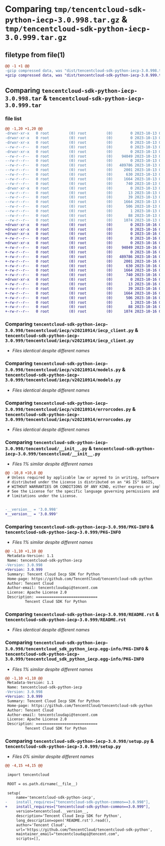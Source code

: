 # Comparing `tmp/tencentcloud-sdk-python-iecp-3.0.998.tar.gz` & `tmp/tencentcloud-sdk-python-iecp-3.0.999.tar.gz`

## filetype from file(1)

```diff
@@ -1 +1 @@
-gzip compressed data, was "dist/tencentcloud-sdk-python-iecp-3.0.998.tar", last modified: Fri Oct 13 00:29:48 2023, max compression
+gzip compressed data, was "dist/tencentcloud-sdk-python-iecp-3.0.999.tar", last modified: Mon Oct 16 00:29:01 2023, max compression
```

## Comparing `tencentcloud-sdk-python-iecp-3.0.998.tar` & `tencentcloud-sdk-python-iecp-3.0.999.tar`

### file list

```diff
@@ -1,20 +1,20 @@
-drwxr-xr-x   0 root         (0) root         (0)        0 2023-10-13 00:29:48.000000 tencentcloud-sdk-python-iecp-3.0.998/
-drwxr-xr-x   0 root         (0) root         (0)        0 2023-10-13 00:29:48.000000 tencentcloud-sdk-python-iecp-3.0.998/tencentcloud/
-drwxr-xr-x   0 root         (0) root         (0)        0 2023-10-13 00:29:48.000000 tencentcloud-sdk-python-iecp-3.0.998/tencentcloud/iecp/
--rw-r--r--   0 root         (0) root         (0)        0 2023-10-13 00:29:48.000000 tencentcloud-sdk-python-iecp-3.0.998/tencentcloud/iecp/__init__.py
-drwxr-xr-x   0 root         (0) root         (0)        0 2023-10-13 00:29:48.000000 tencentcloud-sdk-python-iecp-3.0.998/tencentcloud/iecp/v20210914/
--rw-r--r--   0 root         (0) root         (0)    94049 2023-10-13 00:29:48.000000 tencentcloud-sdk-python-iecp-3.0.998/tencentcloud/iecp/v20210914/iecp_client.py
--rw-r--r--   0 root         (0) root         (0)        0 2023-10-13 00:29:48.000000 tencentcloud-sdk-python-iecp-3.0.998/tencentcloud/iecp/v20210914/__init__.py
--rw-r--r--   0 root         (0) root         (0)   489786 2023-10-13 00:29:48.000000 tencentcloud-sdk-python-iecp-3.0.998/tencentcloud/iecp/v20210914/models.py
--rw-r--r--   0 root         (0) root         (0)     2001 2023-10-13 00:29:48.000000 tencentcloud-sdk-python-iecp-3.0.998/tencentcloud/iecp/v20210914/errorcodes.py
--rw-r--r--   0 root         (0) root         (0)      630 2023-10-13 00:29:48.000000 tencentcloud-sdk-python-iecp-3.0.998/tencentcloud/__init__.py
--rw-r--r--   0 root         (0) root         (0)     1664 2023-10-13 00:29:48.000000 tencentcloud-sdk-python-iecp-3.0.998/PKG-INFO
--rw-r--r--   0 root         (0) root         (0)      740 2023-10-13 00:29:48.000000 tencentcloud-sdk-python-iecp-3.0.998/README.rst
-drwxr-xr-x   0 root         (0) root         (0)        0 2023-10-13 00:29:48.000000 tencentcloud-sdk-python-iecp-3.0.998/tencentcloud_sdk_python_iecp.egg-info/
--rw-r--r--   0 root         (0) root         (0)       13 2023-10-13 00:29:48.000000 tencentcloud-sdk-python-iecp-3.0.998/tencentcloud_sdk_python_iecp.egg-info/top_level.txt
--rw-r--r--   0 root         (0) root         (0)       39 2023-10-13 00:29:48.000000 tencentcloud-sdk-python-iecp-3.0.998/tencentcloud_sdk_python_iecp.egg-info/requires.txt
--rw-r--r--   0 root         (0) root         (0)     1664 2023-10-13 00:29:48.000000 tencentcloud-sdk-python-iecp-3.0.998/tencentcloud_sdk_python_iecp.egg-info/PKG-INFO
--rw-r--r--   0 root         (0) root         (0)      506 2023-10-13 00:29:48.000000 tencentcloud-sdk-python-iecp-3.0.998/tencentcloud_sdk_python_iecp.egg-info/SOURCES.txt
--rw-r--r--   0 root         (0) root         (0)        1 2023-10-13 00:29:48.000000 tencentcloud-sdk-python-iecp-3.0.998/tencentcloud_sdk_python_iecp.egg-info/dependency_links.txt
--rw-r--r--   0 root         (0) root         (0)       88 2023-10-13 00:29:48.000000 tencentcloud-sdk-python-iecp-3.0.998/setup.cfg
--rw-r--r--   0 root         (0) root         (0)     1074 2023-10-13 00:29:48.000000 tencentcloud-sdk-python-iecp-3.0.998/setup.py
+drwxr-xr-x   0 root         (0) root         (0)        0 2023-10-16 00:29:01.000000 tencentcloud-sdk-python-iecp-3.0.999/
+drwxr-xr-x   0 root         (0) root         (0)        0 2023-10-16 00:29:01.000000 tencentcloud-sdk-python-iecp-3.0.999/tencentcloud/
+drwxr-xr-x   0 root         (0) root         (0)        0 2023-10-16 00:29:01.000000 tencentcloud-sdk-python-iecp-3.0.999/tencentcloud/iecp/
+-rw-r--r--   0 root         (0) root         (0)        0 2023-10-16 00:29:01.000000 tencentcloud-sdk-python-iecp-3.0.999/tencentcloud/iecp/__init__.py
+drwxr-xr-x   0 root         (0) root         (0)        0 2023-10-16 00:29:01.000000 tencentcloud-sdk-python-iecp-3.0.999/tencentcloud/iecp/v20210914/
+-rw-r--r--   0 root         (0) root         (0)    94049 2023-10-16 00:29:01.000000 tencentcloud-sdk-python-iecp-3.0.999/tencentcloud/iecp/v20210914/iecp_client.py
+-rw-r--r--   0 root         (0) root         (0)        0 2023-10-16 00:29:01.000000 tencentcloud-sdk-python-iecp-3.0.999/tencentcloud/iecp/v20210914/__init__.py
+-rw-r--r--   0 root         (0) root         (0)   489786 2023-10-16 00:29:01.000000 tencentcloud-sdk-python-iecp-3.0.999/tencentcloud/iecp/v20210914/models.py
+-rw-r--r--   0 root         (0) root         (0)     2001 2023-10-16 00:29:01.000000 tencentcloud-sdk-python-iecp-3.0.999/tencentcloud/iecp/v20210914/errorcodes.py
+-rw-r--r--   0 root         (0) root         (0)      630 2023-10-16 00:29:01.000000 tencentcloud-sdk-python-iecp-3.0.999/tencentcloud/__init__.py
+-rw-r--r--   0 root         (0) root         (0)     1664 2023-10-16 00:29:01.000000 tencentcloud-sdk-python-iecp-3.0.999/PKG-INFO
+-rw-r--r--   0 root         (0) root         (0)      740 2023-10-16 00:29:01.000000 tencentcloud-sdk-python-iecp-3.0.999/README.rst
+drwxr-xr-x   0 root         (0) root         (0)        0 2023-10-16 00:29:01.000000 tencentcloud-sdk-python-iecp-3.0.999/tencentcloud_sdk_python_iecp.egg-info/
+-rw-r--r--   0 root         (0) root         (0)       13 2023-10-16 00:29:01.000000 tencentcloud-sdk-python-iecp-3.0.999/tencentcloud_sdk_python_iecp.egg-info/top_level.txt
+-rw-r--r--   0 root         (0) root         (0)       39 2023-10-16 00:29:01.000000 tencentcloud-sdk-python-iecp-3.0.999/tencentcloud_sdk_python_iecp.egg-info/requires.txt
+-rw-r--r--   0 root         (0) root         (0)     1664 2023-10-16 00:29:01.000000 tencentcloud-sdk-python-iecp-3.0.999/tencentcloud_sdk_python_iecp.egg-info/PKG-INFO
+-rw-r--r--   0 root         (0) root         (0)      506 2023-10-16 00:29:01.000000 tencentcloud-sdk-python-iecp-3.0.999/tencentcloud_sdk_python_iecp.egg-info/SOURCES.txt
+-rw-r--r--   0 root         (0) root         (0)        1 2023-10-16 00:29:01.000000 tencentcloud-sdk-python-iecp-3.0.999/tencentcloud_sdk_python_iecp.egg-info/dependency_links.txt
+-rw-r--r--   0 root         (0) root         (0)       88 2023-10-16 00:29:01.000000 tencentcloud-sdk-python-iecp-3.0.999/setup.cfg
+-rw-r--r--   0 root         (0) root         (0)     1074 2023-10-16 00:29:01.000000 tencentcloud-sdk-python-iecp-3.0.999/setup.py
```

### Comparing `tencentcloud-sdk-python-iecp-3.0.998/tencentcloud/iecp/v20210914/iecp_client.py` & `tencentcloud-sdk-python-iecp-3.0.999/tencentcloud/iecp/v20210914/iecp_client.py`

 * *Files identical despite different names*

### Comparing `tencentcloud-sdk-python-iecp-3.0.998/tencentcloud/iecp/v20210914/models.py` & `tencentcloud-sdk-python-iecp-3.0.999/tencentcloud/iecp/v20210914/models.py`

 * *Files identical despite different names*

### Comparing `tencentcloud-sdk-python-iecp-3.0.998/tencentcloud/iecp/v20210914/errorcodes.py` & `tencentcloud-sdk-python-iecp-3.0.999/tencentcloud/iecp/v20210914/errorcodes.py`

 * *Files identical despite different names*

### Comparing `tencentcloud-sdk-python-iecp-3.0.998/tencentcloud/__init__.py` & `tencentcloud-sdk-python-iecp-3.0.999/tencentcloud/__init__.py`

 * *Files 1% similar despite different names*

```diff
@@ -10,8 +10,8 @@
 # Unless required by applicable law or agreed to in writing, software
 # distributed under the License is distributed on an "AS IS" BASIS,
 # WITHOUT WARRANTIES OR CONDITIONS OF ANY KIND, either express or implied.
 # See the License for the specific language governing permissions and
 # limitations under the License.
 
 
-__version__ = '3.0.998'
+__version__ = '3.0.999'
```

### Comparing `tencentcloud-sdk-python-iecp-3.0.998/PKG-INFO` & `tencentcloud-sdk-python-iecp-3.0.999/PKG-INFO`

 * *Files 1% similar despite different names*

```diff
@@ -1,10 +1,10 @@
 Metadata-Version: 1.1
 Name: tencentcloud-sdk-python-iecp
-Version: 3.0.998
+Version: 3.0.999
 Summary: Tencent Cloud Iecp SDK for Python
 Home-page: https://github.com/TencentCloud/tencentcloud-sdk-python
 Author: Tencent Cloud
 Author-email: tencentcloudapi@tencent.com
 License: Apache License 2.0
 Description: ============================
         Tencent Cloud SDK for Python
```

### Comparing `tencentcloud-sdk-python-iecp-3.0.998/README.rst` & `tencentcloud-sdk-python-iecp-3.0.999/README.rst`

 * *Files identical despite different names*

### Comparing `tencentcloud-sdk-python-iecp-3.0.998/tencentcloud_sdk_python_iecp.egg-info/PKG-INFO` & `tencentcloud-sdk-python-iecp-3.0.999/tencentcloud_sdk_python_iecp.egg-info/PKG-INFO`

 * *Files 1% similar despite different names*

```diff
@@ -1,10 +1,10 @@
 Metadata-Version: 1.1
 Name: tencentcloud-sdk-python-iecp
-Version: 3.0.998
+Version: 3.0.999
 Summary: Tencent Cloud Iecp SDK for Python
 Home-page: https://github.com/TencentCloud/tencentcloud-sdk-python
 Author: Tencent Cloud
 Author-email: tencentcloudapi@tencent.com
 License: Apache License 2.0
 Description: ============================
         Tencent Cloud SDK for Python
```

### Comparing `tencentcloud-sdk-python-iecp-3.0.998/setup.py` & `tencentcloud-sdk-python-iecp-3.0.999/setup.py`

 * *Files 0% similar despite different names*

```diff
@@ -4,15 +4,15 @@
 
 import tencentcloud
 
 ROOT = os.path.dirname(__file__)
 
 setup(
     name='tencentcloud-sdk-python-iecp',
-    install_requires=["tencentcloud-sdk-python-common==3.0.998"],
+    install_requires=["tencentcloud-sdk-python-common==3.0.999"],
     version=tencentcloud.__version__,
     description='Tencent Cloud Iecp SDK for Python',
     long_description=open('README.rst').read(),
     author='Tencent Cloud',
     url='https://github.com/TencentCloud/tencentcloud-sdk-python',
     maintainer_email="tencentcloudapi@tencent.com",
     scripts=[],
```

